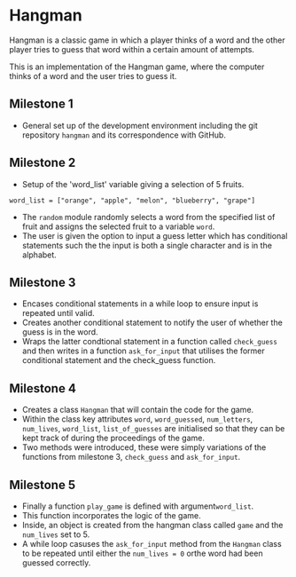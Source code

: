 # Hangman
Hangman is a classic game in which a player thinks of a word and the other player tries to guess that word within a certain amount of attempts.

This is an implementation of the Hangman game, where the computer thinks of a word and the user tries to guess it.

## Milestone 1

- General set up of the development environment including the git repository `hangman` and its correspondence with GitHub.

## Milestone 2

- Setup of the 'word_list' variable giving a selection of 5 fruits.


```
word_list = ["orange", "apple", "melon", "blueberry", "grape"]
```

- The `random` module randomly selects a word from the specified list of fruit and assigns the selected fruit to a variable `word`.
- The user is given the option to input a guess letter which has conditional statements such the the input is both a single character and is in the alphabet.

## Milestone 3

- Encases conditional statements in a while loop to ensure input is repeated until valid.
- Creates another conditional statement to notify the user of whether the guess is in the word.
- Wraps the latter condtional statement in a function called `check_guess` and then writes in a function `ask_for_input` that utilises the former conditional statement and the check_guess function.

## Milestone 4

- Creates a class `Hangman` that will contain the code for the game.
- Within the class key attributes `word`, `word_guessed`, `num_letters`, `num_lives`, `word_list`, `list_of_guesses` are initialised so that they can be kept track of during the proceedings of the game.
- Two methods were introduced, these were simply variations of the functions from milestone 3, `check_guess` and `ask_for_input`.

## Milestone 5

- Finally a function `play_game` is defined with argument`word_list`.
- This function incorporates the logic of the game.
- Inside, an object is created from the hangman class called `game` and the `num_lives` set to 5.
- A while loop casuses the `ask_for_input` method from the `Hangman` class to be repeated until either the `num_lives = 0` orthe word had been guessed correctly.
